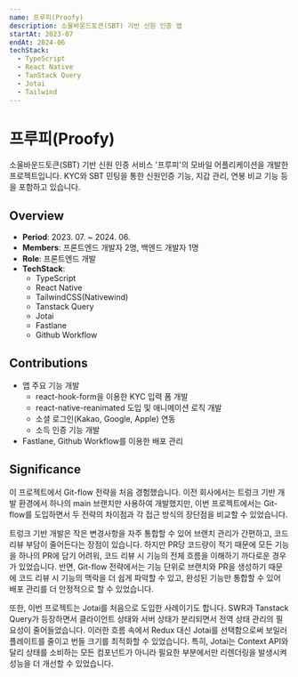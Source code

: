 ```yaml
---
name: 프루피(Proofy)
description: 소울바운드토큰(SBT) 기반 신원 인증 앱
startAt: 2023-07
endAt: 2024-06
techStack:
  - TypeScript
  - React Native
  - TanStack Query
  - Jotai
  - Tailwind
---
```


# 프루피(Proofy)

소울바운드토큰(SBT) 기반 신원 인증 서비스 '프루피'의 모바일 어플리케이션을 개발한 프로젝트입니다. KYC와 SBT 민팅을 통한 신원인증 기능, 지갑 관리, 연봉 비교 기능 등을 포함하고 있습니다.

## Overview

- **Period**: 2023. 07. ~ 2024. 06.
- **Members**: 프론트엔드 개발자 2명, 백엔드 개발자 1명
- **Role**: 프론트엔드 개발
- **TechStack**:
  - TypeScript
  - React Native
  - TailwindCSS(Nativewind)
  - Tanstack Query
  - Jotai
  - Fastlane
  - Github Workflow

## Contributions

- 앱 주요 기능 개발
  - react-hook-form을 이용한 KYC 입력 폼 개발
  - react-native-reanimated 도입 및 애니메이션 로직 개발
  - 소셜 로그인(Kakao, Google, Apple) 연동
  - 소득 인증 기능 개발
- Fastlane, Github Workflow를 이용한 배포 관리

## Significance

이 프로젝트에서 Git-flow 전략을 처음 경험했습니다. 이전 회사에서는 트렁크 기반 개발 환경에서 하나의 main 브랜치만 사용하여 개발했지만, 이번 프로젝트에서는 Git-flow를 도입하면서 두 전략의 차이점과 각 접근 방식의 장단점을 비교할 수 있었습니다.

트렁크 기반 개발은 작은 변경사항을 자주 통합할 수 있어 브랜치 관리가 간편하고, 코드 리뷰 부담이 줄어든다는 장점이 있습니다. 하지만 PR당 코드량이 적기 때문에 모든 기능을 하나의 PR에 담기 어려워, 코드 리뷰 시 기능의 전체 흐름을 이해하기 까다로운 경우가 있었습니다. 반면, Git-flow 전략에서는 기능 단위로 브랜치와 PR을 생성하기 때문에 코드 리뷰 시 기능의 맥락을 더 쉽게 파악할 수 있고, 완성된 기능만 통합할 수 있어 배포 관리를 더 안정적으로 할 수 있었습니다.

또한, 이번 프로젝트는 Jotai를 처음으로 도입한 사례이기도 합니다. SWR과 Tanstack Query가 등장하면서 클라이언트 상태와 서버 상태가 분리되면서 전역 상태 관리의 필요성이 줄어들었습니다. 이러한 흐름 속에서 Redux 대신 Jotai를 선택함으로써 보일러플레이트를 줄이고 번들 크기를 최적화할 수 있었습니다. 특히, Jotai는 Context API와 달리 상태를 소비하는 모든 컴포넌트가 아니라 필요한 부분에서만 리렌더링을 발생시켜 성능을 더 개선할 수 있었습니다.

